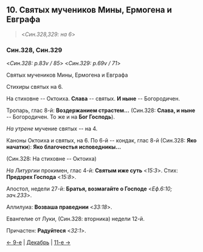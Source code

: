 ## 10. Святых мучеников Мины, Ермогена и Евграфа 

> <*Син.328,329: на 6*>

### Син.328, Син.329

<*Син.328: p.83v / 85*>
<*Син.329: p.69v / 71*>

Святых мучеников Мины, Ермогена и Евграфа

Стихиры святых на 6.  

На стиховне -- Октоиха. 
**Слава** -- святых. **И ныне** -- Богородичен. 

Тропарь, глас 8-й: **Воздержанием страстем...**
(Син.328: **Слава, и ныне** -- Богородичен. То же и на **Бог Господь**).

*На утрене* мучение святых -- на 4. 

Каноны Октоиха и святых, на 6. 
По 6-й -- кондак, глас 8-й (Син.328: **Яко начатки**): **Яко благочестья исповедникы...**

(Син.328: На стиховне -- Октоиха)

*На Литургии* прокимен, глас 4-й: **Святым иже суть** <*15:3*>. 
Стих: **Предзрех Господа** <*15:8*>. 

Апостол, недели 27-й: **Братья, возмагайте о Господе** <*Еф.6:10; зач.233*>.

Аллилуиа: **Возваша праведнии** <*33:18*>.

Евангелие от Луки, (Син.328: вторника) недели 12-й. 

Причастен: **Радуйтеся** <*32:1*>. 

[← 9-е](12_09_SAB.ru.md) | [Декабрь](README.md#10-й) | [11-е →](12_11_SAB.ru.md)
